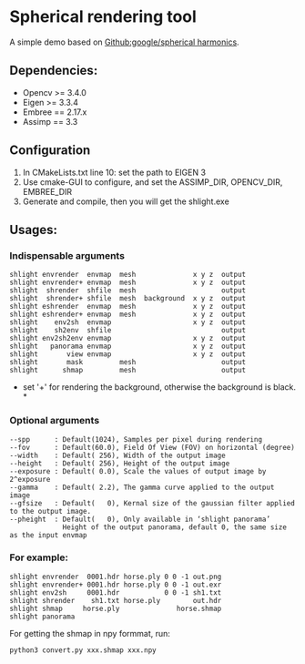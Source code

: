 # Spherical rendering tool

A simple demo based on [Github:google/spherical harmonics](https://github.com/google/spherical-harmonics). 

## Dependencies:
+ Opencv >= 3.4.0
+ Eigen >= 3.3.4
+ Embree == 2.17.x
+ Assimp == 3.3

## Configuration
    
1. In CMakeLists.txt line 10: set the path to EIGEN 3
2. Use cmake-GUI to configure, and set the ASSIMP_DIR, OPENCV_DIR, EMBREE_DIR
3. Generate and compile, then you will get the shlight.exe

## Usages:

### Indispensable arguments

    shlight envrender  envmap  mesh              x y z  output
    shlight envrender+ envmap  mesh              x y z  output
    shlight  shrender  shfile  mesh                     output
    shlight  shrender+ shfile  mesh  background  x y z  output
    shlight eshrender  envmap  mesh              x y z  output
    shlight eshrender+ envmap  mesh              x y z  output
    shlight    env2sh  envmap                    x y z  output
    shlight    sh2env  shfile                           output
    shlight env2sh2env envmap                    x y z  output
    shlight   panorama envmap                    x y z  output
    shlight       view envmap                    x y z  output
    shlight       mask         mesh                     output
    shlight      shmap         mesh                     output

* set '+' for rendering the background, otherwise the background is black. *

### Optional arguments
    --spp      : Default(1024), Samples per pixel during rendering
    --fov      : Default(60.0), Field Of View (FOV) on horizontal (degree)
    --width    : Default( 256), Width of the output image
    --height   : Default( 256), Height of the output image
    --exposure : Default( 0.0), Scale the values of output image by 2^exposure
    --gamma    : Default( 2.2), The gamma curve applied to the output image
    --gfsize   : Default(   0), Kernal size of the gaussian filter applied to the output image.
    --pheight  : Default(   0), Only available in ‘shlight panorama’ 
                 Height of the output panorama, default 0, the same size as the input envmap

### For example:
    shlight envrender  0001.hdr horse.ply 0 0 -1 out.png
    shlight envrender+ 0001.hdr horse.ply 0 0 -1 out.exr
    shlight env2sh     0001.hdr           0 0 -1 sh1.txt
    shlight shrender    sh1.txt horse.ply        out.hdr
    shlight shmap     horse.ply              horse.shmap
    shlight panorama  

For getting the shmap in npy formmat, run:
    
    python3 convert.py xxx.shmap xxx.npy

